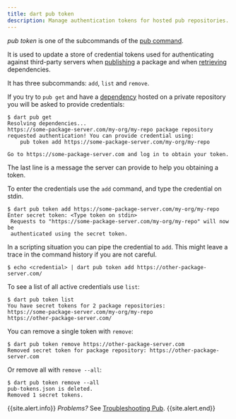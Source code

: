 ```yaml
---
title: dart pub token
description: Manage authentication tokens for hosted pub repositories.
---
```


_pub_ _token_ is one of the subcommands of the [pub command](/tools/pub/cmd).

It is used to update a store of credential tokens used for authenticating
against third-party servers when [publishing](pub-lish) a package and when
[retrieving](pub-get) dependencies.

It has three subcommands: `add`, `list` and `remove`.

If you try to `pub get` and have a [dependency](/tools/pub/dependencies) hosted
on a private repository you will be asked to provide credentials:
```terminal
$ dart pub get
Resolving dependencies... 
https://some-package-server.com/my-org/my-repo package repository requested authentication! You can provide credential using:
    pub token add https://some-package-server.com/my-org/my-repo

Go to https://some-package-server.com and log in to obtain your token. 
```

The last line is a message the server can provide to help you obtaining a token.

To enter the credentials use the `add` command, and type the credential on
stdin.

```terminal
$ dart pub token add https://some-package-server.com/my-org/my-repo
Enter secret token: <Type token on stdin>
 Requests to "https://some-package-server.com/my-org/my-repo" will now be 
 authenticated using the secret token.
```

In a scripting situation you can pipe the credential to `add`. This might leave
a trace in the command history if you are not careful.

```terminal
$ echo <credential> | dart pub token add https://other-package-server.com/
```

To see a list of all active credentials use `list`:

```terminal
$ dart pub token list
You have secret tokens for 2 package repositories:
https://some-package-server.com/my-org/my-repo
https://other-package-server.com/
```

You can remove a single token with `remove`:

```terminal
$ dart pub token remove https://other-package-server.com
Removed secret token for package repository: https://other-package-server.com
```

Or remove all with `remove --all`:

```terminal
$ dart pub token remove --all
pub-tokens.json is deleted.
Removed 1 secret tokens.
```

{{site.alert.info}}
  *Problems?*
  See [Troubleshooting Pub](/tools/pub/troubleshoot).
{{site.alert.end}}
